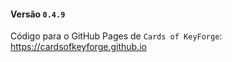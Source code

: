 #### Versão `0.4.9`

Código para o GitHub Pages de `Cards of KeyForge`: https://cardsofkeyforge.github.io

